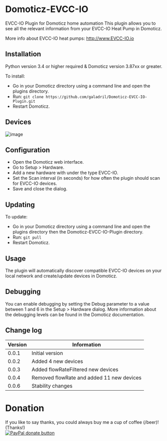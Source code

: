 
# Domoticz-EVCC-IO

EVCC-IO Plugin for Domoticz home automation
This plugin allows you to see all the relevant information from your EVCC-IO Heat Pump in Domoticz.

More info about EVCC-IO heat pumps:
http://www.EVCC-IO.io


## Installation

Python version 3.4 or higher required & Domoticz version 3.87xx or greater.

To install:
* Go in your Domoticz directory using a command line and open the plugins directory.
* Run: ```git clone https://github.com/galadril/Domoticz-EVCC-IO-Plugin.git```
* Restart Domoticz.

## Devices

![image](https://github.com/galadril/Domoticz-EVCC-IO-Plugin/assets/14561640/af425b0c-86d8-41f5-8eeb-795a2a2bb0ff)


## Configuration

* Open the Domoticz web interface.
* Go to Setup > Hardware.
* Add a new hardware with under the type EVCC-IO.
* Set the Scan interval (in seconds) for how often the plugin should scan for EVCC-IO devices.
* Save and close the dialog.


## Updating

To update:
* Go in your Domoticz directory using a command line and open the plugins directory then the Domoticz-EVCC-IO-Plugin directory.
* Run: ```git pull```
* Restart Domoticz.


## Usage

The plugin will automatically discover compatible EVCC-IO devices on your local network and create/update devices in Domoticz. 


## Debugging

You can enable debugging by setting the Debug parameter to a value between 1 and 6 in the Setup > Hardware dialog. More information about the debugging levels can be found in the Domoticz documentation.


## Change log

| Version | Information |
| ----- | ---------- |
| 0.0.1 | Initial version |
| 0.0.2 | Added 4 new devices |
| 0.0.3 | Added flowRateFiltered new devices |
| 0.0.4 | Removed flowRate and added 11 new devices |
| 0.0.6 | Stability changes |


# Donation

If you like to say thanks, you could always buy me a cup of coffee (/beer)!   
(Thanks!)  
[![PayPal donate button](https://img.shields.io/badge/paypal-donate-yellow.svg)](https://www.paypal.me/markheinis)
